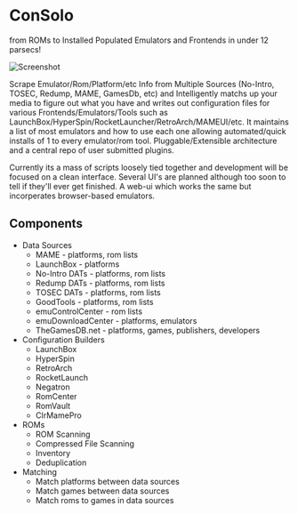 # **ConSolo**
from ROMs to Installed Populated Emulators and Frontends in under 12 parsecs!

![Screenshot](http://i.is.cc/storage/1FidsZ47.png)

Scrape Emulator/Rom/Platform/etc Info from Multiple Sources (No-Intro, TOSEC, Redump, MAME, GamesDb, etc) and Intelligently matchs up your media to figure out what you have and writes out configuration files for various Frontends/Emulators/Tools such as LaunchBox/HyperSpin/RocketLauncher/RetroArch/MAMEUI/etc. It maintains a list of most emulators and how to use each one allowing automated/quick installs of 1 to every emulator/rom tool. Pluggable/Extensible architecture and a central repo of user submitted plugins.

Currently its a mass of scripts loosely tied together and development will be focused on a clean interface. Several UI's are planned although too soon to tell if they'll ever get finished. A web-ui which works the same but incorperates browser-based emulators.


## Components

*   Data Sources
    *   MAME - platforms, rom lists
    *   LaunchBox - platforms
    *   No-Intro DATs - platforms, rom lists
    *   Redump DATs - platforms, rom lists
    *   TOSEC DATs - platforms, rom lists
    *   GoodTools - platforms, rom lists
    *   emuControlCenter - rom lists
    *   emuDownloadCenter - platforms, emulators
    *   TheGamesDB.net - platforms, games, publishers, developers
*   Configuration Builders
    *   LaunchBox
    *   HyperSpin
    *   RetroArch
    *   RocketLaunch
    *   Negatron
    *   RomCenter
    *   RomVault
    *   ClrMamePro
*   ROMs
    *   ROM Scanning
    *   Compressed File Scanning
    *   Inventory
    *   Deduplication
*   Matching
    *   Match platforms between data sources
    *   Match games between data sources
    *   Match roms to games in data sources


